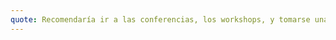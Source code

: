 ```yaml
---
quote: Recomendaría ir a las conferencias, los workshops, y tomarse una foto en el Stand the Github.
---
```

